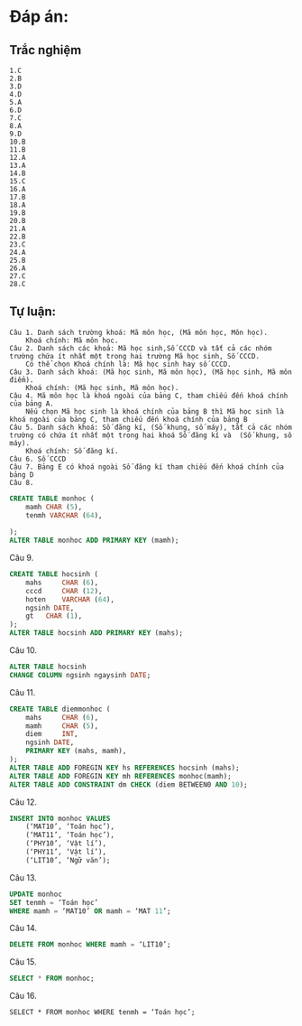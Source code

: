 # Đáp án:
## Trắc nghiệm
	1.C
	2.B
	3.D
	4.D
	5.A
	6.D
	7.C
	8.A
	9.D
	10.B
	11.B
	12.A
	13.A
	14.B
	15.C
	16.A
	17.B
	18.A
	19.B
	20.B
	21.A
	22.B
	23.C
	24.A
	25.B
	26.A
	27.C
	28.C
## Tự luận:
	Câu 1. Danh sách trường khoá: Mã môn học, (Mã môn học, Môn học).
 		Khoá chính: Mã môn học.
	Câu 2. Danh sách các khoá: Mã học sinh,Số CCCD và tất cả các nhóm trường chứa ít nhất một trong hai trường Mã học sinh, Số CCCD.
		Có thể chọn Khoá chính là: Mã học sinh hay số CCCD.
	Câu 3. Danh sách khoá: (Mã học sinh, Mã môn học), (Mã học sinh, Mã môn điểm).
		Khoá chính: (Mã học sinh, Mã môn học).
	Câu 4. Mã môn học là khoá ngoài của bảng C, tham chiếu đến khoá chính của bảng A.
		Nếu chọn Mã học sinh là khoá chính của bảng B thì Mã học sinh là khoá ngoài của bảng C, tham chiếu đến khoá chính của bảng B
	Câu 5. Danh sách khoá: Số đăng kí, (Số khung, số máy), tất cả các nhóm trường có chứa ít nhất một trong hai khoá Số đăng kí và  (Số khung, số máy). 
		Khoá chính: Số đăng kí.
	Câu 6. Số CCCD
	Câu 7. Bảng E có khoá ngoài Số đăng kí tham chiếu đến khoá chính của bảng D
	Câu 8. 
```sql
CREATE TABLE monhoc (
	mamh CHAR (5),
	tenmh VARCHAR (64),
	
);
ALTER TABLE monhoc ADD PRIMARY KEY (mamh);
```
Câu 9.
```sql
CREATE TABLE hocsinh (
	mahs 	 CHAR (6),
	cccd 	 CHAR (12),
	hoten 	 VARCHAR (64),
	ngsinh DATE,
	gt	 CHAR (1),	
);
ALTER TABLE hocsinh ADD PRIMARY KEY (mahs);
```
Câu 10.
```sql
ALTER TABLE hocsinh 
CHANGE COLUMN ngsinh ngaysinh DATE;
```
Câu 11.
```sql
CREATE TABLE diemmonhoc (
	mahs 	 CHAR (6),
	mamh	 CHAR (5),
	diem 	 INT,
	ngsinh DATE,
	PRIMARY KEY (mahs, mamh),	
);
ALTER TABLE ADD FOREGIN KEY hs REFERENCES hocsinh (mahs);
ALTER TABLE ADD FOREGIN KEY mh REFERENCES monhoc(mamh);
ALTER TABLE ADD CONSTRAINT dm CHECK (diem BETWEEN0 AND 10);
```
Câu 12. 
```sql
INSERT INTO monhoc VALUES
	(‘MAT10’, ‘Toán học’),
	(‘MAT11’, ‘Toán học’),
	(‘PHY10’, ‘Vật lí’),
	(‘PHY11’, ‘Vật lí’),
	(‘LIT10’, ‘Ngữ văn’);
 ```
Câu 13.
```sql
UPDATE monhoc
SET tenmh = ‘Toán học’
WHERE mamh = ‘MAT10’ OR mamh = ‘MAT 11’;
```
Câu 14.
```sql
DELETE FROM monhoc WHERE mamh = ‘LIT10’;
```
Câu 15. 
```sql
SELECT * FROM monhoc;
```
Câu 16. 
```
SELECT * FROM monhoc WHERE tenmh = ‘Toán học’;
```
